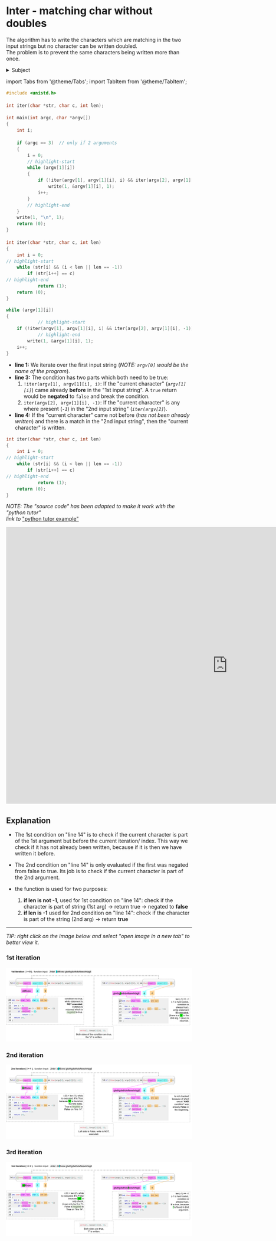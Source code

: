# Inter - matching char without doubles

The algorithm has to write the characters which are matching in the two input strings but no character can be written doubled.  
The problem is to prevent the same characters being written more than once.

<details> 
    <summary>Subject</summary>

    Assignment name   : inter
    Expected files    : inter.c
    Allowed functions : write
    --------------------------------------------------------------------------------

    Write a program that takes two strings and displays, without doubles, the
    characters that appear in both strings, in the order they appear in the first
    one.

    The display will be followed by a \n.

    If the number of arguments is not 2, the program displays \n.

    Examples:

    $>./inter "padinton" "paqefwtdjetyiytjneytjoeyjnejeyj" | cat -e
    padinto$
    $>./inter ddf6vewg64f gtwthgdwthdwfteewhrtag6h4ffdhsd | cat -e
    df6ewg4$
    $>./inter "rien" "cette phrase ne cache rien" | cat -e
    rien$
    $>./inter | cat -e
    $

</details>

import Tabs from '@theme/Tabs';
import TabItem from '@theme/TabItem';

<Tabs>
  <TabItem value="code" label="Source Code" default>

```c showLineNumbers
#include <unistd.h>

int	iter(char *str, char c, int len);

int	main(int argc, char *argv[])
{
	int	i;

	if (argc == 3)  // only if 2 arguments
	{
		i = 0;
        // highlight-start
		while (argv[1][i])
		{
			if (!iter(argv[1], argv[1][i], i) && iter(argv[2], argv[1][i], -1))
				write(1, &argv[1][i], 1);
			i++;
		}
        // highlight-end
	}
	write(1, "\n", 1);
	return (0);
}

int	iter(char *str, char c, int len)
{
	int	i = 0;
// highlight-start
	while (str[i] && (i < len || len == -1))
		if (str[i++] == c)
// highlight-end
			return (1);
	return (0);
}
```

  </TabItem>
  <TabItem value="line12-17" label="-> line: 12-17">

```c showLineNumbers
while (argv[1][i])
{
            // highlight-start
	if (!iter(argv[1], argv[1][i], i) && iter(argv[2], argv[1][i], -1))
            // highlight-end
		write(1, &argv[1][i], 1);
	i++;
}
```

- **line 1:** We iterate over the first input string (_NOTE: `argv[0]` would be the name of the program_).
- **line 3:** The condition has two parts which both need to be true:
  1. `!iter(argv[1], argv[1][i], i)`: If the "current character" (_`argv[1][i]`_) came already **before** in the "1st input string". A `true` return would be **negated** to `false` and break the condition.
  2. `iter(argv[2], argv[1][i], -1)`: If the "current character" is any where present (_`-1`_) in the "2nd input string" (_`iter(argv[2]`_).
- **line 4:** If the "current character" came not before (_has not been already written_) and there is a match in the "2nd input string", then the "current character" is written.

</TabItem>
<TabItem value="iter()" label="-> line 23: 'iter()'">

```c showLineNumbers
int	iter(char *str, char c, int len)
{
	int	i = 0;
// highlight-start
	while (str[i] && (i < len || len == -1))
		if (str[i++] == c)
// highlight-end
			return (1);
	return (0);
}
```

</TabItem>

<TabItem value="pythontutor" label="Python Tutor">

_NOTE: The "source code" has been adapted to make it work with the "python tutor"_  
_link to_ ["python tutor example"](https://pythontutor.com/render.html#code=%23include%20%3Cunistd.h%3E%0A%0Aint%20iter%28char%20*str,%20char%20c,%20int%20len%29%3B%0A%0Aint%20main%28void%29%0A%7B%0A%20%20%20%20int%20i%3B%0A%20%20%20%20char%20*argv%5B3%5D%20%3D%20%7B%22inter%22,%20%22ok%22,%20%22kaoaol%22%7D%3B%0A%0A%20%20%20%20%20%20%20%20i%20%3D%200%3B%0A%20%20%20%20%20%20%20%20while%20%28argv%5B1%5D%5Bi%5D%29%0A%20%20%20%20%20%20%20%20%7B%0A%20%20%20%20%20%20%20%20%20%20%20%20if%20%28!iter%28argv%5B1%5D,%20argv%5B1%5D%5Bi%5D,%20i%29%20%26%26%20iter%28argv%5B2%5D,%20argv%5B1%5D%5Bi%5D,%20-1%29%29%0A%20%20%20%20%20%20%20%20%20%20%20%20%20%20%20%20write%281,%20%26argv%5B1%5D%5Bi%5D,%201%29%3B%0A%20%20%20%20%20%20%20%20%20%20%20%20i%2B%2B%3B%0A%20%20%20%20%20%20%20%20%7D%0A%20%20%20%20write%281,%20%22%5Cn%22,%201%29%3B%0A%20%20%20%20return%20%280%29%3B%0A%7D%0A%0Aint%20iter%28char%20*str,%20char%20c,%20int%20len%29%0A%7B%0A%20%20%20%20int%20i%20%3D%200%3B%0A%20%20%20%20while%20%28str%5Bi%5D%20%26%26%20%28i%20%3C%20len%20%7C%7C%20len%20%3D%3D%20-1%29%29%0A%20%20%20%20%20%20%20%20if%20%28str%5Bi%2B%2B%5D%20%3D%3D%20c%29%0A%20%20%20%20%20%20%20%20%20%20%20%20return%20%281%29%3B%0A%20%20%20%20return%20%280%29%3B%0A%7D&cumulative=false&curInstr=0&heapPrimitives=nevernest&mode=display&origin=opt-frontend.js&py=c_gcc9.3.0&rawInputLstJSON=%5B%5D&textReferences=false)

<iframe width="1200" height="750" frameborder="0" src="https://pythontutor.com/iframe-embed.html#code=%23include%20%3Cunistd.h%3E%0A%0Aint%20iter%28char%20*str,%20char%20c,%20int%20len%29%3B%0A%0Aint%20main%28void%29%0A%7B%0A%20%20%20%20int%20i%3B%0A%20%20%20%20char%20*argv%5B3%5D%20%3D%20%7B%22inter%22,%20%22ok%22,%20%22kaoaol%22%7D%3B%0A%0A%20%20%20%20%20%20%20%20i%20%3D%200%3B%0A%20%20%20%20%20%20%20%20while%20%28argv%5B1%5D%5Bi%5D%29%0A%20%20%20%20%20%20%20%20%7B%0A%20%20%20%20%20%20%20%20%20%20%20%20if%20%28!iter%28argv%5B1%5D,%20argv%5B1%5D%5Bi%5D,%20i%29%20%26%26%20iter%28argv%5B2%5D,%20argv%5B1%5D%5Bi%5D,%20-1%29%29%0A%20%20%20%20%20%20%20%20%20%20%20%20%20%20%20%20write%281,%20%26argv%5B1%5D%5Bi%5D,%201%29%3B%0A%20%20%20%20%20%20%20%20%20%20%20%20i%2B%2B%3B%0A%20%20%20%20%20%20%20%20%7D%0A%20%20%20%20write%281,%20%22%5Cn%22,%201%29%3B%0A%20%20%20%20return%20%280%29%3B%0A%7D%0A%0Aint%20iter%28char%20*str,%20char%20c,%20int%20len%29%0A%7B%0A%20%20%20%20int%20i%20%3D%200%3B%0A%20%20%20%20while%20%28str%5Bi%5D%20%26%26%20%28i%20%3C%20len%20%7C%7C%20len%20%3D%3D%20-1%29%29%0A%20%20%20%20%20%20%20%20if%20%28str%5Bi%2B%2B%5D%20%3D%3D%20c%29%0A%20%20%20%20%20%20%20%20%20%20%20%20return%20%281%29%3B%0A%20%20%20%20return%20%280%29%3B%0A%7D&codeDivHeight=400&codeDivWidth=350&cumulative=false&curInstr=0&heapPrimitives=nevernest&origin=opt-frontend.js&py=c_gcc9.3.0&rawInputLstJSON=%5B%5D&textReferences=false"> </iframe>

</TabItem>
</Tabs>

## Explanation

- The 1st condition on "line 14" is to check if the current character is part of the 1st argument but before the current iteration/ index. This way we check if it has not already been written, because if it is then we have written it before.
- The 2nd condition on "line 14" is only evaluated if the first was negated from false to true. Its job is to check if the current character is part of the 2nd argument.
- the function is used for two purposes:

  1. **if len is not -1**, used for 1st condition on "line 14": check if the character is part of string (1st arg) -> return true -> negated to **false**
  2. **if len is -1** used for 2nd condition on "line 14": check if the character is part of the string (2nd arg) -> return **true**

---

_TIP: right click on the image below and select "open image in a new tab" to better view it._

### 1st iteration

![1st](./img/intra_1st.png)

### 2nd iteration

![2nd](./img/intra_2nd.png)

### 3rd iteration

![3rd](./img/intra_3rd.png)
